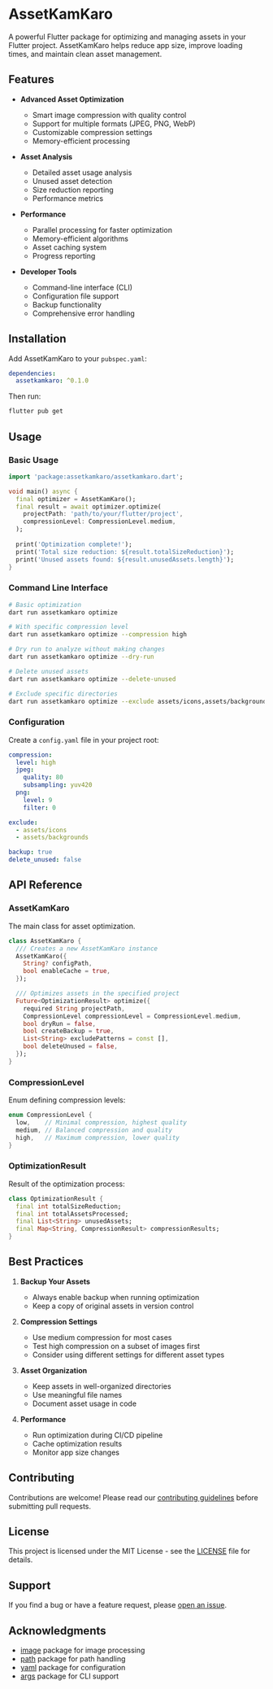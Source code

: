 # AssetKamKaro

A powerful Flutter package for optimizing and managing assets in your Flutter project. AssetKamKaro helps reduce app size, improve loading times, and maintain clean asset management.

## Features

- **Advanced Asset Optimization**
  - Smart image compression with quality control
  - Support for multiple formats (JPEG, PNG, WebP)
  - Customizable compression settings
  - Memory-efficient processing

- **Asset Analysis**
  - Detailed asset usage analysis
  - Unused asset detection
  - Size reduction reporting
  - Performance metrics

- **Performance**
  - Parallel processing for faster optimization
  - Memory-efficient algorithms
  - Asset caching system
  - Progress reporting

- **Developer Tools**
  - Command-line interface (CLI)
  - Configuration file support
  - Backup functionality
  - Comprehensive error handling

## Installation

Add AssetKamKaro to your `pubspec.yaml`:

```yaml
dependencies:
  assetkamkaro: ^0.1.0
```

Then run:
```bash
flutter pub get
```

## Usage

### Basic Usage

```dart
import 'package:assetkamkaro/assetkamkaro.dart';

void main() async {
  final optimizer = AssetKamKaro();
  final result = await optimizer.optimize(
    projectPath: 'path/to/your/flutter/project',
    compressionLevel: CompressionLevel.medium,
  );
  
  print('Optimization complete!');
  print('Total size reduction: ${result.totalSizeReduction}');
  print('Unused assets found: ${result.unusedAssets.length}');
}
```

### Command Line Interface

```bash
# Basic optimization
dart run assetkamkaro optimize

# With specific compression level
dart run assetkamkaro optimize --compression high

# Dry run to analyze without making changes
dart run assetkamkaro optimize --dry-run

# Delete unused assets
dart run assetkamkaro optimize --delete-unused

# Exclude specific directories
dart run assetkamkaro optimize --exclude assets/icons,assets/backgrounds
```

### Configuration

Create a `config.yaml` file in your project root:

```yaml
compression:
  level: high
  jpeg:
    quality: 80
    subsampling: yuv420
  png:
    level: 9
    filter: 0

exclude:
  - assets/icons
  - assets/backgrounds

backup: true
delete_unused: false
```

## API Reference

### AssetKamKaro

The main class for asset optimization.

```dart
class AssetKamKaro {
  /// Creates a new AssetKamKaro instance
  AssetKamKaro({
    String? configPath,
    bool enableCache = true,
  });

  /// Optimizes assets in the specified project
  Future<OptimizationResult> optimize({
    required String projectPath,
    CompressionLevel compressionLevel = CompressionLevel.medium,
    bool dryRun = false,
    bool createBackup = true,
    List<String> excludePatterns = const [],
    bool deleteUnused = false,
  });
}
```

### CompressionLevel

Enum defining compression levels:

```dart
enum CompressionLevel {
  low,    // Minimal compression, highest quality
  medium, // Balanced compression and quality
  high,   // Maximum compression, lower quality
}
```

### OptimizationResult

Result of the optimization process:

```dart
class OptimizationResult {
  final int totalSizeReduction;
  final int totalAssetsProcessed;
  final List<String> unusedAssets;
  final Map<String, CompressionResult> compressionResults;
}
```

## Best Practices

1. **Backup Your Assets**
   - Always enable backup when running optimization
   - Keep a copy of original assets in version control

2. **Compression Settings**
   - Use medium compression for most cases
   - Test high compression on a subset of images first
   - Consider using different settings for different asset types

3. **Asset Organization**
   - Keep assets in well-organized directories
   - Use meaningful file names
   - Document asset usage in code

4. **Performance**
   - Run optimization during CI/CD pipeline
   - Cache optimization results
   - Monitor app size changes

## Contributing

Contributions are welcome! Please read our [contributing guidelines](CONTRIBUTING.md) before submitting pull requests.

## License

This project is licensed under the MIT License - see the [LICENSE](LICENSE) file for details.

## Support

If you find a bug or have a feature request, please [open an issue](https://github.com/yourusername/assetkamkaro/issues).

## Acknowledgments

- [image](https://pub.dev/packages/image) package for image processing
- [path](https://pub.dev/packages/path) package for path handling
- [yaml](https://pub.dev/packages/yaml) package for configuration
- [args](https://pub.dev/packages/args) package for CLI support
